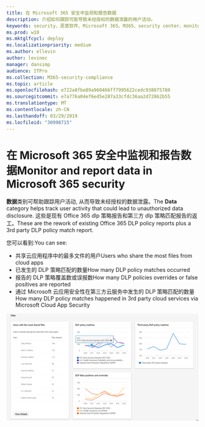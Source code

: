 ```yaml
---
title: 在 Microsoft 365 安全中监视和报告数据
description: 介绍如何跟踪可能导致未经授权的数据泄露的用户活动。
keywords: security、恶意软件、Microsoft 365、M365、security center、monitor、report、data
ms.prod: w10
ms.mktglfcycl: deploy
ms.localizationpriority: medium
ms.author: ellevin
author: levinec
manager: dansimp
audience: ITPro
ms.collection: M365-security-compliance
ms.topic: article
ms.openlocfilehash: e722a8fbe89a960466ff7995622cedc938075780
ms.sourcegitcommit: e7a776a04ef6ed5e287a33cfdc36aa2d72862b55
ms.translationtype: MT
ms.contentlocale: zh-CN
ms.lasthandoff: 03/29/2019
ms.locfileid: "30998715"
---
```

# <a name="monitor-and-report-data-in-microsoft-365-security"></a><span data-ttu-id="1bf17-104">在 Microsoft 365 安全中监视和报告数据</span><span class="sxs-lookup"><span data-stu-id="1bf17-104">Monitor and report data in Microsoft 365 security</span></span>

<span data-ttu-id="1bf17-105">**数据**类别可帮助跟踪用户活动, 从而导致未经授权的数据泄露。</span><span class="sxs-lookup"><span data-stu-id="1bf17-105">The **Data** category helps track user activity that could lead to unauthorized data disclosure.</span></span> <span data-ttu-id="1bf17-106">这些是现有 Office 365 dlp 策略报告和第三方 dlp 策略匹配报告的返工。</span><span class="sxs-lookup"><span data-stu-id="1bf17-106">These are the rework of existing Office 365 DLP policy reports plus a 3rd party DLP policy match report.</span></span>

<span data-ttu-id="1bf17-107">您可以看到:</span><span class="sxs-lookup"><span data-stu-id="1bf17-107">You can see:</span></span>

* <span data-ttu-id="1bf17-108">共享云应用程序中的最多文件的用户</span><span class="sxs-lookup"><span data-stu-id="1bf17-108">Users who share the most files from cloud apps</span></span>
* <span data-ttu-id="1bf17-109">已发生的 DLP 策略匹配的数量</span><span class="sxs-lookup"><span data-stu-id="1bf17-109">How many DLP policy matches occurred</span></span>
* <span data-ttu-id="1bf17-110">报告的 DLP 策略覆盖数或误报数</span><span class="sxs-lookup"><span data-stu-id="1bf17-110">How many DLP policies overrides or false positives are reported</span></span>
* <span data-ttu-id="1bf17-111">通过 Microsoft 云应用安全性在第三方云服务中发生的 DLP 策略匹配的数量</span><span class="sxs-lookup"><span data-stu-id="1bf17-111">How many DLP policy matches happened in 3rd party cloud services via Microsoft Cloud App Security</span></span>

![监控 & 报告页面的数据类别](./media/security-docs/data.png)
